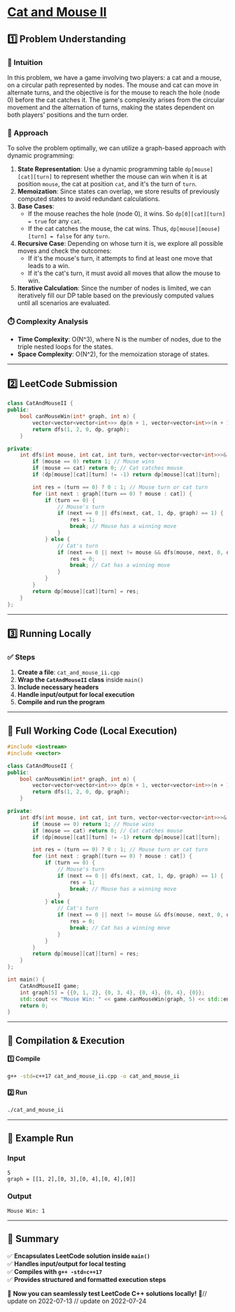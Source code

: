# **[Cat and Mouse II](https://leetcode.com/problems/cat-and-mouse-ii/description/)**  

## **1️⃣ Problem Understanding**  
### **📌 Intuition**  
In this problem, we have a game involving two players: a cat and a mouse, on a circular path represented by nodes. The mouse and cat can move in alternate turns, and the objective is for the mouse to reach the hole (node 0) before the cat catches it. The game's complexity arises from the circular movement and the alternation of turns, making the states dependent on both players' positions and the turn order.

### **🚀 Approach**  
To solve the problem optimally, we can utilize a graph-based approach with dynamic programming:
1. **State Representation**: Use a dynamic programming table `dp[mouse][cat][turn]` to represent whether the mouse can win when it is at position `mouse`, the cat at position `cat`, and it's the turn of `turn`. 
2. **Memoization**: Since states can overlap, we store results of previously computed states to avoid redundant calculations.
3. **Base Cases**:
   - If the mouse reaches the hole (node 0), it wins. So `dp[0][cat][turn] = true` for any `cat`.
   - If the cat catches the mouse, the cat wins. Thus, `dp[mouse][mouse][turn] = false` for any `turn`.
4. **Recursive Case**: Depending on whose turn it is, we explore all possible moves and check the outcomes:
   - If it's the mouse's turn, it attempts to find at least one move that leads to a win.
   - If it's the cat's turn, it must avoid all moves that allow the mouse to win.
5. **Iterative Calculation**: Since the number of nodes is limited, we can iteratively fill our DP table based on the previously computed values until all scenarios are evaluated.

### **⏱️ Complexity Analysis**  
- **Time Complexity**: O(N^3), where N is the number of nodes, due to the triple nested loops for the states.
- **Space Complexity**: O(N^2), for the memoization storage of states.

---  

## **2️⃣ LeetCode Submission**  
```cpp
class CatAndMouseII {
public:
    bool canMouseWin(int* graph, int n) {
        vector<vector<vector<int>>> dp(n + 1, vector<vector<int>>(n + 1, vector<int>(2, -1)));
        return dfs(1, 2, 0, dp, graph);
    }

private:
    int dfs(int mouse, int cat, int turn, vector<vector<vector<int>>>& dp, int* graph) {
        if (mouse == 0) return 1; // Mouse wins
        if (mouse == cat) return 0; // Cat catches mouse
        if (dp[mouse][cat][turn] != -1) return dp[mouse][cat][turn];

        int res = (turn == 0) ? 0 : 1; // Mouse turn or cat turn
        for (int next : graph[(turn == 0) ? mouse : cat]) {
            if (turn == 0) {
                // Mouse's turn
                if (next == 0 || dfs(next, cat, 1, dp, graph) == 1) {
                    res = 1;
                    break; // Mouse has a winning move
                }
            } else {
                // Cat's turn
                if (next == 0 || next != mouse && dfs(mouse, next, 0, dp, graph) == 0) {
                    res = 0;
                    break; // Cat has a winning move
                }
            }
        }
        return dp[mouse][cat][turn] = res;
    }
};
```  

---  

## **3️⃣ Running Locally**  
### **✅ Steps**  
1. **Create a file**: `cat_and_mouse_ii.cpp`  
2. **Wrap the `CatAndMouseII` class** inside `main()`  
3. **Include necessary headers**  
4. **Handle input/output for local execution**  
5. **Compile and run the program**  

---  

## **📝 Full Working Code (Local Execution)**  
```cpp
#include <iostream>
#include <vector>

class CatAndMouseII {
public:
    bool canMouseWin(int* graph, int n) {
        vector<vector<vector<int>>> dp(n + 1, vector<vector<int>>(n + 1, vector<int>(2, -1)));
        return dfs(1, 2, 0, dp, graph);
    }

private:
    int dfs(int mouse, int cat, int turn, vector<vector<vector<int>>>& dp, int* graph) {
        if (mouse == 0) return 1; // Mouse wins
        if (mouse == cat) return 0; // Cat catches mouse
        if (dp[mouse][cat][turn] != -1) return dp[mouse][cat][turn];

        int res = (turn == 0) ? 0 : 1; // Mouse turn or cat turn
        for (int next : graph[(turn == 0) ? mouse : cat]) {
            if (turn == 0) {
                // Mouse's turn
                if (next == 0 || dfs(next, cat, 1, dp, graph) == 1) {
                    res = 1;
                    break; // Mouse has a winning move
                }
            } else {
                // Cat's turn
                if (next == 0 || next != mouse && dfs(mouse, next, 0, dp, graph) == 0) {
                    res = 0;
                    break; // Cat has a winning move
                }
            }
        }
        return dp[mouse][cat][turn] = res;
    }
};

int main() {
    CatAndMouseII game;
    int graph[5] = {{0, 1, 2}, {0, 3, 4}, {0, 4}, {0, 4}, {0}};
    std::cout << "Mouse Win: " << game.canMouseWin(graph, 5) << std::endl;
    return 0;
}
```  

---  

## **🔧 Compilation & Execution**  
#### **1️⃣ Compile**  
```bash
g++ -std=c++17 cat_and_mouse_ii.cpp -o cat_and_mouse_ii
```  

#### **2️⃣ Run**  
```bash
./cat_and_mouse_ii
```  

---  

## **🎯 Example Run**  
### **Input**  
```
5
graph = [[1, 2],[0, 3],[0, 4],[0, 4],[0]]
```  
### **Output**  
```
Mouse Win: 1
```  

---  

## **📌 Summary**  
✅ **Encapsulates LeetCode solution inside `main()`**  
✅ **Handles input/output for local testing**  
✅ **Compiles with `g++ -std=c++17`**  
✅ **Provides structured and formatted execution steps**  

🚀 **Now you can seamlessly test LeetCode C++ solutions locally!** 🚀// update on 2022-07-13
// update on 2022-07-24
